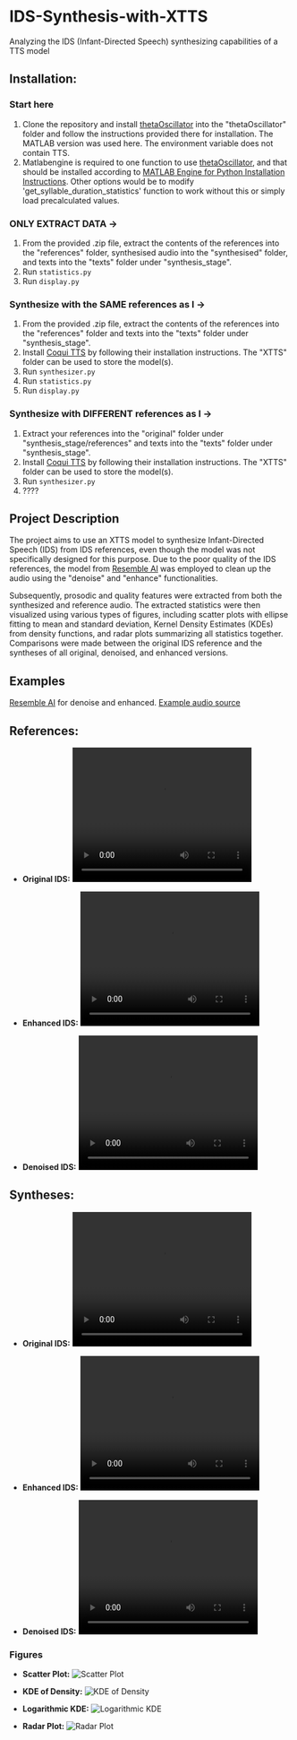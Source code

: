 # IDS-Synthesis-with-XTTS
Analyzing the IDS (Infant-Directed Speech) synthesizing capabilities of a TTS model

## Installation:
### Start here

1. Clone the repository and install [thetaOscillator](https://github.com/orasanen/thetaOscillator/blob/master) into the "thetaOscillator" folder and follow the instructions provided there for installation. The MATLAB version was used here. The environment variable does not contain TTS.
2. Matlabengine is required to one function to use [thetaOscillator](https://github.com/orasanen/thetaOscillator/blob/master), and that should be installed according to [MATLAB Engine for Python Installation Instructions](https://www.mathworks.com/help/matlab/matlab_external/install-the-matlab-engine-for-python.html). Other options would be to modify 'get_syllable_duration_statistics' function to work without this or simply load precalculated values.

### ONLY EXTRACT DATA ->

1. From the provided .zip file, extract the contents of the references into the "references" folder, synthesised audio into the "synthesised" folder, and texts into the "texts" folder under "synthesis_stage".
2. Run `statistics.py`
3. Run `display.py`

### Synthesize with the SAME references as I ->

1. From the provided .zip file, extract the contents of the references into the "references" folder and texts into the "texts" folder under "synthesis_stage".
2. Install [Coqui TTS](https://github.com/coqui-ai/TTS) by following their installation instructions. The "XTTS" folder can be used to store the model(s).
3. Run `synthesizer.py`
4. Run `statistics.py`
5. Run `display.py`

### Synthesize with DIFFERENT references as I ->

1. Extract your references into the "original" folder under "synthesis_stage/references" and texts into the "texts" folder under "synthesis_stage".
2. Install [Coqui TTS](https://github.com/coqui-ai/TTS) by following their installation instructions. The "XTTS" folder can be used to store the model(s).
3. Run `synthesizer.py`
4. ????

## Project Description

The project aims to use an XTTS model to synthesize Infant-Directed Speech (IDS) from IDS references, even though the model was not specifically designed for this purpose. Due to the poor quality of the IDS references, the model from [Resemble AI](https://github.com/resemble-ai/resemble-enhance) was employed to clean up the audio using the "denoise" and "enhance" functionalities.

Subsequently, prosodic and quality features were extracted from both the synthesized and reference audio. The extracted statistics were then visualized using various types of figures, including scatter plots with ellipse fitting to mean and standard deviation, Kernel Density Estimates (KDEs) from density functions, and radar plots summarizing all statistics together. Comparisons were made between the original IDS reference and the syntheses of all original, denoised, and enhanced versions.

## Examples

[Resemble AI](https://github.com/resemble-ai/resemble-enhance) for denoise and enhanced. [Example audio source](https://www.youtube.com/watch?v=F9qS_AZCdgM)

## References:

- **Original IDS:**
  <video width="320" height="240" controls>
    <source src="https://github.com/your-username/your-repo/raw/main/examples/IDS_example_original.mp4" type="video/mp4">
    Your browser does not support the video tag.
  </video>

- **Enhanced IDS:**
  <video width="320" height="240" controls>
    <source src="https://github.com/your-username/your-repo/raw/main/examples/IDS_example_enhanced.mp4" type="video/mp4">
    Your browser does not support the video tag.
  </video>

- **Denoised IDS:**
  <video width="320" height="240" controls>
    <source src="https://github.com/your-username/your-repo/raw/main/examples/IDS_example_denoised.mp4" type="video/mp4">
    Your browser does not support the video tag.
  </video>

## Syntheses:

- **Original IDS:**
  <video width="320" height="240" controls>
    <source src="https://github.com/your-username/your-repo/raw/main/examples/xtts_IDS_example_original_GILES_1.mp4" type="video/mp4">
    Your browser does not support the video tag.
  </video>

- **Enhanced IDS:**
  <video width="320" height="240" controls>
    <source src="https://github.com/your-username/your-repo/raw/main/examples/xtts_IDS_example_enhanced_GILES_1.mp4" type="video/mp4">
    Your browser does not support the video tag.
  </video>

- **Denoised IDS:**
  <video width="320" height="240" controls>
    <source src="https://github.com/your-username/your-repo/raw/main/examples/xtts_IDS_example_denoised_GILES_1.mp4" type="video/mp4">
    Your browser does not support the video tag.
  </video>

### Figures

- **Scatter Plot:**
  ![Scatter Plot](examples/f0_sd_mean_scatter-1.png)

- **KDE of Density:**
  ![KDE of Density](examples/f0_kde_plot-1.png)

- **Logarithmic KDE:**
  ![Logarithmic KDE](examples/f0_logarithmic_kde_plot-1.png)

- **Radar Plot:**
  ![Radar Plot](examples/denoised_concat_9.wav_radar_plot-1.png)
